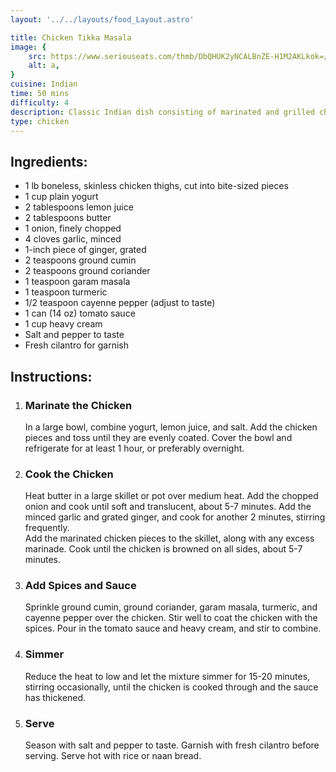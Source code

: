 ```yaml
---
layout: '../../layouts/food_Layout.astro'

title: Chicken Tikka Masala
image: {
    src: https://www.seriouseats.com/thmb/DbQHUK2yNCALBnZE-H1M2AKLkok=/1500x0/filters:no_upscale():max_bytes(150000):strip_icc()/chicken-tikka-masala-for-the-grill-recipe-hero-2_1-cb493f49e30140efbffec162d5f2d1d7.JPG,
    alt: a,
}
cuisine: Indian
time: 50 mins
difficulty: 4
description: Classic Indian dish consisting of marinated and grilled chicken pieces simmered in a creamy tomato-based sauce with onions, garlic, ginger, and spices.
type: chicken
---
```

<div class="recipe-container">
    <div class="ingredients">
        <h2>Ingredients:</h2>
        <ul>
            <li>1 lb boneless, skinless chicken thighs, cut into bite-sized pieces</li>
            <li>1 cup plain yogurt</li>
            <li>2 tablespoons lemon juice</li>
            <li>2 tablespoons butter</li>
            <li>1 onion, finely chopped</li>
            <li>4 cloves garlic, minced</li>
            <li>1-inch piece of ginger, grated</li>
            <li>2 teaspoons ground cumin</li>
            <li>2 teaspoons ground coriander</li>
            <li>1 teaspoon garam masala</li>
            <li>1 teaspoon turmeric</li>
            <li>1/2 teaspoon cayenne pepper (adjust to taste)</li>
            <li>1 can (14 oz) tomato sauce</li>
            <li>1 cup heavy cream</li>
            <li>Salt and pepper to taste</li>
            <li>Fresh cilantro for garnish</li>
        </ul>
    </div>
    <div class="instructions">
        <h2>Instructions:</h2>
        <ol>
            <li><h3>Marinate the Chicken</h3>
                In a large bowl, combine yogurt, lemon juice, and salt. Add the chicken pieces and toss until they are evenly coated. Cover the bowl and refrigerate for at least 1 hour, or preferably overnight.
            </li>
            <li><h3>Cook the Chicken</h3>
                Heat butter in a large skillet or pot over medium heat. Add the chopped onion and cook until soft and translucent, about 5-7 minutes. Add the minced garlic and grated ginger, and cook for another 2 minutes, stirring frequently.
                <br>
                Add the marinated chicken pieces to the skillet, along with any excess marinade. Cook until the chicken is browned on all sides, about 5-7 minutes.
            </li>
            <li><h3>Add Spices and Sauce</h3>
                Sprinkle ground cumin, ground coriander, garam masala, turmeric, and cayenne pepper over the chicken. Stir well to coat the chicken with the spices. Pour in the tomato sauce and heavy cream, and stir to combine.
            </li>
            <li><h3>Simmer</h3>
                Reduce the heat to low and let the mixture simmer for 15-20 minutes, stirring occasionally, until the chicken is cooked through and the sauce has thickened.
            </li>
            <li><h3>Serve</h3>
                Season with salt and pepper to taste. Garnish with fresh cilantro before serving. Serve hot with rice or naan bread.
            </li>
        </ol>
    </div>
</div>
